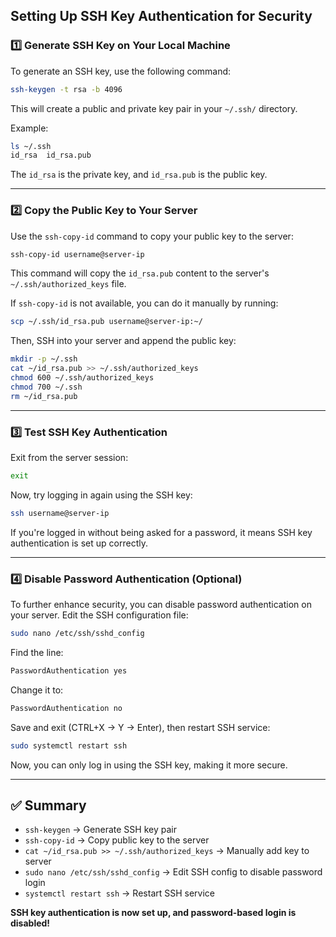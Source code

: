 ## Setting Up SSH Key Authentication for Security

### 1️⃣ Generate SSH Key on Your Local Machine

To generate an SSH key, use the following command:

```bash
ssh-keygen -t rsa -b 4096
```

This will create a public and private key pair in your `~/.ssh/` directory.

Example:

```bash
ls ~/.ssh
id_rsa  id_rsa.pub
```

The `id_rsa` is the private key, and `id_rsa.pub` is the public key.

---

### 2️⃣ Copy the Public Key to Your Server

Use the `ssh-copy-id` command to copy your public key to the server:

```bash
ssh-copy-id username@server-ip
```

This command will copy the `id_rsa.pub` content to the server's `~/.ssh/authorized_keys` file.

If `ssh-copy-id` is not available, you can do it manually by running:

```bash
scp ~/.ssh/id_rsa.pub username@server-ip:~/
```

Then, SSH into your server and append the public key:

```bash
mkdir -p ~/.ssh
cat ~/id_rsa.pub >> ~/.ssh/authorized_keys
chmod 600 ~/.ssh/authorized_keys
chmod 700 ~/.ssh
rm ~/id_rsa.pub
```

---

### 3️⃣ Test SSH Key Authentication

Exit from the server session:

```bash
exit
```

Now, try logging in again using the SSH key:

```bash
ssh username@server-ip
```

If you're logged in without being asked for a password, it means SSH key authentication is set up correctly.

---

### 4️⃣ Disable Password Authentication (Optional)

To further enhance security, you can disable password authentication on your server. Edit the SSH configuration file:

```bash
sudo nano /etc/ssh/sshd_config
```

Find the line:

```bash
PasswordAuthentication yes
```

Change it to:

```bash
PasswordAuthentication no
```

Save and exit (CTRL+X → Y → Enter), then restart SSH service:

```bash
sudo systemctl restart ssh
```

Now, you can only log in using the SSH key, making it more secure.

---

## ✅ Summary

- `ssh-keygen` → Generate SSH key pair
- `ssh-copy-id` → Copy public key to the server
- `cat ~/id_rsa.pub >> ~/.ssh/authorized_keys` → Manually add key to server
- `sudo nano /etc/ssh/sshd_config` → Edit SSH config to disable password login
- `systemctl restart ssh` → Restart SSH service

**SSH key authentication is now set up, and password-based login is disabled!**
